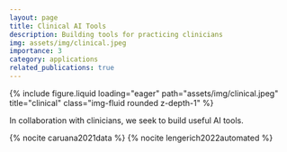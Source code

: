 ```yaml
---
layout: page
title: Clinical AI Tools
description: Building tools for practicing clinicians
img: assets/img/clinical.jpeg
importance: 3
category: applications
related_publications: true
---
```


{% include figure.liquid loading="eager" path="assets/img/clinical.jpeg" title="clinical" class="img-fluid rounded z-depth-1" %}

In collaboration with clinicians, we seek to build useful AI tools.

{% nocite caruana2021data %}
{% nocite lengerich2022automated %}
